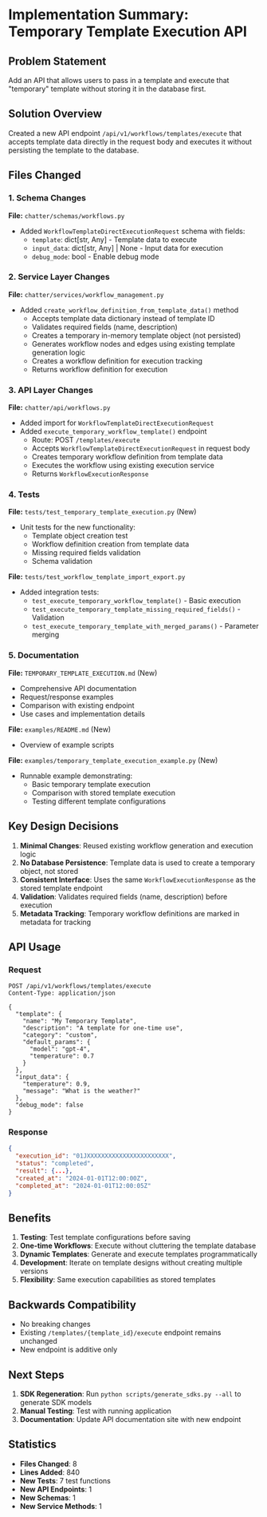 # Implementation Summary: Temporary Template Execution API

## Problem Statement
Add an API that allows users to pass in a template and execute that "temporary" template without storing it in the database first.

## Solution Overview
Created a new API endpoint `/api/v1/workflows/templates/execute` that accepts template data directly in the request body and executes it without persisting the template to the database.

## Files Changed

### 1. Schema Changes
**File:** `chatter/schemas/workflows.py`
- Added `WorkflowTemplateDirectExecutionRequest` schema with fields:
  - `template`: dict[str, Any] - Template data to execute
  - `input_data`: dict[str, Any] | None - Input data for execution
  - `debug_mode`: bool - Enable debug mode

### 2. Service Layer Changes
**File:** `chatter/services/workflow_management.py`
- Added `create_workflow_definition_from_template_data()` method
  - Accepts template data dictionary instead of template ID
  - Validates required fields (name, description)
  - Creates a temporary in-memory template object (not persisted)
  - Generates workflow nodes and edges using existing template generation logic
  - Creates a workflow definition for execution tracking
  - Returns workflow definition for execution

### 3. API Layer Changes
**File:** `chatter/api/workflows.py`
- Added import for `WorkflowTemplateDirectExecutionRequest`
- Added `execute_temporary_workflow_template()` endpoint
  - Route: POST `/templates/execute`
  - Accepts `WorkflowTemplateDirectExecutionRequest` in request body
  - Creates temporary workflow definition from template data
  - Executes the workflow using existing execution service
  - Returns `WorkflowExecutionResponse`

### 4. Tests
**File:** `tests/test_temporary_template_execution.py` (New)
- Unit tests for the new functionality:
  - Template object creation test
  - Workflow definition creation from template data
  - Missing required fields validation
  - Schema validation

**File:** `tests/test_workflow_template_import_export.py`
- Added integration tests:
  - `test_execute_temporary_workflow_template()` - Basic execution
  - `test_execute_temporary_template_missing_required_fields()` - Validation
  - `test_execute_temporary_template_with_merged_params()` - Parameter merging

### 5. Documentation
**File:** `TEMPORARY_TEMPLATE_EXECUTION.md` (New)
- Comprehensive API documentation
- Request/response examples
- Comparison with existing endpoint
- Use cases and implementation details

**File:** `examples/README.md` (New)
- Overview of example scripts

**File:** `examples/temporary_template_execution_example.py` (New)
- Runnable example demonstrating:
  - Basic temporary template execution
  - Comparison with stored template execution
  - Testing different template configurations

## Key Design Decisions

1. **Minimal Changes**: Reused existing workflow generation and execution logic
2. **No Database Persistence**: Template data is used to create a temporary object, not stored
3. **Consistent Interface**: Uses the same `WorkflowExecutionResponse` as the stored template endpoint
4. **Validation**: Validates required fields (name, description) before execution
5. **Metadata Tracking**: Temporary workflow definitions are marked in metadata for tracking

## API Usage

### Request
```http
POST /api/v1/workflows/templates/execute
Content-Type: application/json

{
  "template": {
    "name": "My Temporary Template",
    "description": "A template for one-time use",
    "category": "custom",
    "default_params": {
      "model": "gpt-4",
      "temperature": 0.7
    }
  },
  "input_data": {
    "temperature": 0.9,
    "message": "What is the weather?"
  },
  "debug_mode": false
}
```

### Response
```json
{
  "execution_id": "01JXXXXXXXXXXXXXXXXXXXXXXX",
  "status": "completed",
  "result": {...},
  "created_at": "2024-01-01T12:00:00Z",
  "completed_at": "2024-01-01T12:00:05Z"
}
```

## Benefits

1. **Testing**: Test template configurations before saving
2. **One-time Workflows**: Execute without cluttering the template database
3. **Dynamic Templates**: Generate and execute templates programmatically
4. **Development**: Iterate on template designs without creating multiple versions
5. **Flexibility**: Same execution capabilities as stored templates

## Backwards Compatibility

- No breaking changes
- Existing `/templates/{template_id}/execute` endpoint remains unchanged
- New endpoint is additive only

## Next Steps

1. **SDK Regeneration**: Run `python scripts/generate_sdks.py --all` to generate SDK models
2. **Manual Testing**: Test with running application
3. **Documentation**: Update API documentation site with new endpoint

## Statistics

- **Files Changed**: 8
- **Lines Added**: 840
- **New Tests**: 7 test functions
- **New API Endpoints**: 1
- **New Schemas**: 1
- **New Service Methods**: 1
